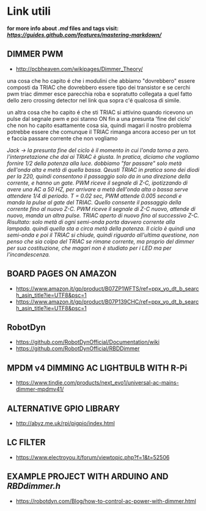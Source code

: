 # Link utili 
__for more info about *.md* files and tags visit: *https://guides.github.com/features/mastering-markdown/*__

## DIMMER PWM

* http://pcbheaven.com/wikipages/Dimmer_Theory/

una cosa che ho capito é che i modulini che abbiamo "dovrebbero" essere composti da TRIAC che dovrebbero essere tipo dei transistor
e se cerchi pwm triac dimmer esce parecchia roba e sopratutto collegata a quel fatto dello zero crossing detector
nel link qua sopra c'é qualcosa di simile.

un altra cosa che ho capito é che sti TRIAC si attivino quando ricevono un pulse dal segnale pwm e poi stanno ON fin a una presunta 'fine del ciclo' che non 
ho capito esattamente cosa sia, quindi magari il nostro problema potrebbe essere che comunque il TRIAC rimanga ancora acceso per un tot e faccia passare corrente che non vogliamo

_Jack -> la presunta fine del ciclo è il momento in cui l'onda torna a zero. l'interpretazione che dai ai TRIAC è giusta. In pratica, diciamo che vogliamo fornire 1/2 della potenza alla luce. dobbiamo "far passare" solo metà dell'onda alta e metà di quella bassa. Qeusti TRIAC in pratica sono dei diodi per la 220, quindi consentono il passaggio solo da in una direzione della corrente, e hanno un gate. PWM riceve il segnale di Z-C, ipotizzando di avere una AC a 50 HZ, per arrivare a metà dell'onda alta o bassa serve attendere 1/4 di periodo. T = 0.02 sec, PWM attende 0.005 secondi e manda la pulse al gate del TRIAC. Quello consente il passaggio della corrente fino al nuovo Z-C. PWM riceve il segnale di Z-C nuovo, attende di nuovo, manda un altra pulse. TRIAC aperto di nuovo fino al successivo Z-C. Risultato: solo metà di ogni semi-onda porta davvero corrente alla lampada. quindi quella sta a circa metà della potenza. Il ciclo è quindi una semi-onda e poi il TRIAC si chiude, quindi riguardo all'ultima questione, non penso che sia colpa del TRIAC se rimane corrente, ma proprio del dimmer per sua costituzione, che magari non è studiato per i LED ma per l'incandescenza._


## BOARD PAGES ON AMAZON

* https://www.amazon.it/gp/product/B07ZP1WFTS/ref=ppx_yo_dt_b_search_asin_title?ie=UTF8&psc=1
* https://www.amazon.it/gp/product/B07P139CHC/ref=ppx_yo_dt_b_search_asin_title?ie=UTF8&psc=1


## RobotDyn

* https://github.com/RobotDynOfficial/Documentation/wiki
* https://github.com/RobotDynOfficial/RBDDimmer

## MPDM v4 DIMMING AC LIGHTBULB WITH R-Pi

* https://www.tindie.com/products/next_evo1/universal-ac-mains-dimmer-mpdmv41/

## ALTERNATIVE GPIO LIBRARY

* http://abyz.me.uk/rpi/pigpio/index.html

## LC FILTER

* https://www.electroyou.it/forum/viewtopic.php?f=1&t=52506

## EXAMPLE PROJECT WITH ARDUINO AND _RBDdimmer.h_

* https://robotdyn.com/Blog/how-to-control-ac-power-with-dimmer.html

